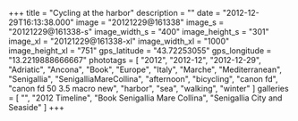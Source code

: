 +++
title = "Cycling at the harbor"
description = ""
date = "2012-12-29T16:13:38.000"
image = "20121229@161338"
image_s = "20121229@161338-s"
image_width_s = "400"
image_height_s = "301"
image_xl = "20121229@161338-xl"
image_width_xl = "1000"
image_height_xl = "751"
gps_latitude = "43.72253055"
gps_longitude = "13.2219888666667"
phototags = [ "2012", "2012-12", "2012-12-29", "Adriatic", "Ancona", "Book", "Europe", "Italy", "Marche", "Mediterranean", "Senigallia", "SenigalliaMareCollina", "afternoon", "bicycling", "canon fd", "canon fd 50 3.5 macro new", "harbor", "sea", "walking", "winter" ]
galleries = [ "", "2012 Timeline", "Book Senigallia Mare Collina", "Senigallia City and Seaside" ]
+++
